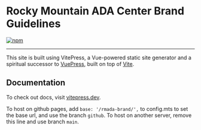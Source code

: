 # Rocky Mountain ADA Center Brand Guidelines

[![npm](https://img.shields.io/npm/v/vitepress)](https://www.npmjs.com/package/vitepress)

---

This site is built using VitePress, a Vue-powered static site generator and a spiritual successor to [VuePress](https://vuepress.vuejs.org), built on top of [Vite](https://github.com/vitejs/vite).

## Documentation

To check out docs, visit [vitepress.dev](https://vitepress.dev).

To host on github pages, add `base: '/rmada-brand/',` to config.mts to set the base url, and use the branch `github`.
To host on another server, remove this line and use branch `main`.
